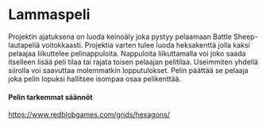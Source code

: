 # Lammaspeli

Projektin ajatuksena on luoda keinoäly joka pystyy pelaamaan Battle Sheep-lautapeliä voitokkaasti. Projektia
varten tulee luoda heksakenttä jolla kaksi pelaajaa liikuttelee pelinappuloita. Nappuloita liikuttamalla voi joko saada
itselleen lisää peli tilaa tai rajata toisen pelaajan pelitilaa. Useimmiten yhdellä siirolla voi saavuttaa molemmatkin
lopputulokset. Pelin päättää se pelaaja joka pelin lopuksi hallitsee isompaa osaa pelikenttää.

#### Pelin tarkemmat säännöt
https://www.redblobgames.com/grids/hexagons/
